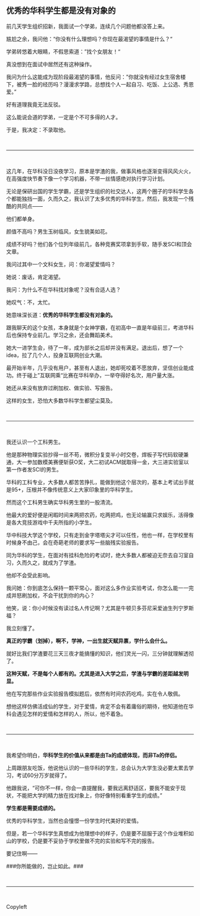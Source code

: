 ## 优秀的华科学生都是没有对象的



前几天学生组织招新，我面试一个学弟，连续几个问题他都没答上来。

尴尬之余，我问他：“你没有什么理想吗？你现在最渴望的事情是什么？“

学弟转悠着大眼睛，不假思索道：”找个女朋友！“

真没想到在面试中居然还有这种操作。

我问为什么这能成为现阶段最渴望的事情，他反问：”你就没有经过女生宿舍楼下，被秀一脸的经历吗？漫漫求学路，总想找个人一起自习、吃饭、上公选、秀恩爱。”

好有道理我竟无法反驳。

这么能说会道的学弟，一定是个不可多得的人才。

于是，我决定：不录取他。

</br>

---

</br>

这几年，在华科没日没夜学习，原本是学渣的我，做事风格也逐渐变得风风火火，在高强度快节奏下像一个学习机器，不带一丝情感绝对执行学习计划。

无论是保研出国的学生学霸，还是学生组织的社交达人，这两个圈子的华科学生各个都能独挡一面，久而久之，我认识了太多优秀的华科学生，然后，我发现一个残酷的共同点——

他们都单身。

颜值不高吗？男生玉树临风，女生貌美如花。

成绩不好吗？他们各个位列年级前几，各种竞赛奖项拿到手软，随手发SCI和顶会文章。

我问过其中一个文科女生，问：你渴望爱情吗？

她说：废话，肯定渴望。

我问：为什么不在华科找对象呢？没有合适人选？

她叹气：不，太忙。

她意味深长道：**优秀的华科学生都没有对象的。**

跟我聊天的这个女孩，本身就是个女神学霸，在初高中一直是年级前三，考进华科后也保持专业前几。学习之余，还会舞蹈美术。

她大一进学生会，待了一年，成为部长之后却并没有满足。退出后，想了一个idea，拉了几个人，投身互联网创业大潮。

最开始半年，几乎没有用户，甚至有人退出，她却死咬着不愿放弃，坚信创业能成功。终于碰上”互联网乘“比赛在华科举办，一举夺得好名次，用户量大涨。

她还从来没有放弃过刷加权、做实验、写报告。

这样的女生，恐怕大多数华科学生都望尘莫及。

</br>

------

</br>

我还认识一个工科男生。

他是那种物理实验抄得一丝不苟，微积分复变半小时交卷，焊板子写代码软硬兼通，大一参加数模美赛便斩获O奖，大二初试ACM就取得一金，大三进实验室以第一作者发SCI的男生。

华科的工科专业，大多数人都苦苦挣扎，能做到他这个层次的，基本上考试出手就是95+，压根并不像传统意义上大家印象里的华科学生。

然而这个工科男生确实华科男生里的一股清流。

他最大的爱好便是闲暇时间来两把农药，吃两把鸡，也无论输赢只求娱乐，活得像是各大竞技游戏中千夫所指的小学生。

华中科技大学这个学校，只有走到金字塔塔尖才可以任性，他也一样，在学校里有时候身不由己，会在奇葩老师的要求写一些脑残实验报告。

同为华科的学生，在面对有挂科危险的考试时，绝大多数人都被迫无奈去自习室自习，久而久之，就成为了学渣。

他却不会受此影响。

我问她：你到底怎么保持一颗平常心，面对这么多作业实验考试，你怎么能一一完成并怒刷加权，不会干扰到你的内心？

他笑，说：你小时候没有读过名人传记啊？尤其是牛顿贝多芬尼采爱迪生列宁罗斯福？

我立刻懂了。

**真正的学霸（划掉），啊不，学神，一出生就天赋异禀，学什么会什么。**

就好比我们学渣要花三天三夜才能搞懂的知识，他们灵光一闪，三分钟就理解透彻了。

**这种天赋，不是每个人都有的。尤其是进入大学之后，学渣与学霸的差距越发明显。**

他在写完那些作业实验报告模拟题后，依然有时间农药吃鸡，实在令人敬佩。

想他这样仿佛活成仙的学生，对于爱情，肯定不会有着庸俗的期待，他知道他在华科会遇见怎样的爱情和怎样的人，所以，他不着急。

</br>

------

</br>

我希望你明白，**华科学生的价值从来都是由Ta的成绩体现，而非Ta的伴侣。**

上周跟朋友吃饭，他说他认识的一些华科的学生，总会认为大学生没必要太累去学习，考试60分万岁就得了。

他跟我说，“可你不一样，你会一直提醒我，要我远离舒适区，要我不能安于现状，不能把大学的精力放在找对象上，你好像特别看重学生的成绩。”

**学生都是需要成绩的。**

优秀的华科学生，当然也会憧憬一份学生时代美好的爱情。

但是，若一个华科学生真想成为他理想中的样子，仍是要不屈服于这个作业堆积如山的学校，仍是要不妥协于学校里做不完的实验和写不完的报告。

要记住啊——

###你所能做的，岂止如此。###

</br>

---

</br>

Copyleft
